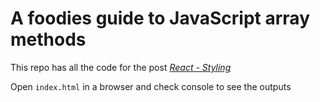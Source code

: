 # A foodies guide to JavaScript array methods

This repo has all the code for the post _[React - Styling](https://dsouzaalf.red/blog/javascript/a-foodies-guide-to-javascript-array-methods/)_

Open `index.html` in a browser and check console to see the outputs
